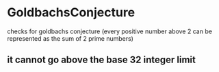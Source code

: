 # GoldbachsConjecture

checks for goldbachs conjecture (every positive number above 2 can be represented as the sum of 2 prime numbers)

## it cannot go above the base 32 integer limit
